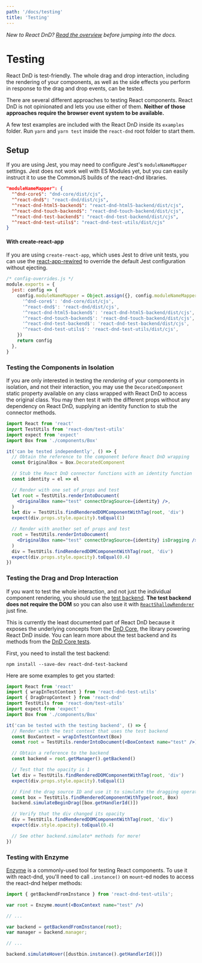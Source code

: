 ```yaml
---
path: '/docs/testing'
title: 'Testing'
---
```


_New to React DnD? [Read the overview](/docs/overview) before jumping into the docs._

# Testing

React DnD is test-friendly. The whole drag and drop interaction, including the rendering of your components, as well as the side effects you perform in response to the drag and drop events, can be tested.

There are several different approaches to testing React components. React DnD is not opinionated and lets you use either of them. **Neither of those approaches require the browser event system to be available.**

A few test examples are included with the React DnD inside its `examples` folder. Run `yarn` and `yarn test` inside the `react-dnd` root folder to start them.

## Setup

If you are using Jest, you may need to configure Jest's `moduleNameMapper` settings. Jest does not work well with ES Modules yet, but you can easily instruct it to use the CommonJS builds of the react-dnd libraries.

```json
"moduleNameMapper": {
  "^dnd-core$": "dnd-core/dist/cjs",
  "^react-dnd$": "react-dnd/dist/cjs",
  "^react-dnd-html5-backend$": "react-dnd-html5-backend/dist/cjs",
  "^react-dnd-touch-backend$": "react-dnd-touch-backend/dist/cjs",
  "^react-dnd-test-backend$": "react-dnd-test-backend/dist/cjs",
  "^react-dnd-test-utils$": "react-dnd-test-utils/dist/cjs"
}
```

#### With create-react-app

If you are using `create-react-app`, which uses Jest to drive unit tests, you can use the [react-app-rewired](https://github.com/timarney/react-app-rewired) to override the default Jest configuration without ejecting.

```js
/* config-overrides.js */
module.exports = {
  jest: config => {
    config.moduleNameMapper = Object.assign({}, config.moduleNameMapper, {
      '^dnd-core$': 'dnd-core/dist/cjs',
      '^react-dnd$': 'react-dnd/dist/cjs',
      '^react-dnd-html5-backend$': 'react-dnd-html5-backend/dist/cjs',
      '^react-dnd-touch-backend$': 'react-dnd-touch-backend/dist/cjs',
      '^react-dnd-test-backend$': 'react-dnd-test-backend/dist/cjs',
      '^react-dnd-test-utils$': 'react-dnd-test-utils/dist/cjs',
    })
    return config
  },
}
```

### Testing the Components in Isolation

If you are only interested in testing the _rendering_ of your components in isolation, and not their interaction, you may use the `DecoratedComponent` static property available on any class wrapped with React DnD to access the original class. You may then test it with the different props without any dependency on React DnD, supplying an identity function to stub the connector methods.

```jsx
import React from 'react'
import TestUtils from 'react-dom/test-utils'
import expect from 'expect'
import Box from './components/Box'

it('can be tested independently', () => {
  // Obtain the reference to the component before React DnD wrapping
  const OriginalBox = Box.DecoratedComponent

  // Stub the React DnD connector functions with an identity function
  const identity = el => el

  // Render with one set of props and test
  let root = TestUtils.renderIntoDocument(
    <OriginalBox name="test" connectDragSource={identity} />,
  )
  let div = TestUtils.findRenderedDOMComponentWithTag(root, 'div')
  expect(div.props.style.opacity).toEqual(1)

  // Render with another set of props and test
  root = TestUtils.renderIntoDocument(
    <OriginalBox name="test" connectDragSource={identity} isDragging />,
  )
  div = TestUtils.findRenderedDOMComponentWithTag(root, 'div')
  expect(div.props.style.opacity).toEqual(0.4)
})
```

### Testing the Drag and Drop Interaction

If you want to test the whole interaction, and not just the individual component rendering, you should use the [test backend](/docs/backends/test). **The test backend does not require the DOM** so you can also use it with [`ReactShallowRenderer`](https://facebook.github.io/react/docs/test-utils.html#shallow-rendering) just fine.

This is currently the least documented part of React DnD because it exposes the underlying concepts from the [DnD Core](https://github.com/react-dnd/dnd-core), the library powering React DnD inside. You can learn more about the test backend and its methods from the [DnD Core tests](https://github.com/react-dnd/dnd-core/tree/v1.1.0/src/__tests__).

First, you need to install the test backend:

```
npm install --save-dev react-dnd-test-backend
```

Here are some examples to get you started:

```jsx
import React from 'react'
import { wrapInTestContext } from 'react-dnd-test-utils'
import { DragDropContext } from 'react-dnd'
import TestUtils from 'react-dom/test-utils'
import expect from 'expect'
import Box from './components/Box'

it('can be tested with the testing backend', () => {
  // Render with the test context that uses the test backend
  const BoxContext = wrapInTestContext(Box)
  const root = TestUtils.renderIntoDocument(<BoxContext name="test" />)

  // Obtain a reference to the backend
  const backend = root.getManager().getBackend()

  // Test that the opacity is 1
  let div = TestUtils.findRenderedDOMComponentWithTag(root, 'div')
  expect(div.props.style.opacity).toEqual(1)

  // Find the drag source ID and use it to simulate the dragging operation
  const box = TestUtils.findRenderedComponentWithType(root, Box)
  backend.simulateBeginDrag([box.getHandlerId()])

  // Verify that the div changed its opacity
  div = TestUtils.findRenderedDOMComponentWithTag(root, 'div')
  expect(div.style.opacity).toEqual(0.4)

  // See other backend.simulate* methods for more!
})
```

### Testing with Enzyme

[Enzyme](https://github.com/airbnb/enzyme) is a commonly-used tool for testing React components.
To use it with react-dnd, you'll need to call `.instance()` on `mount`-ed nodes to access the react-dnd helper methods:

```jsx
import { getBackendFromInstance } from 'react-dnd-test-utils';

var root = Enzyme.mount(<BoxContext name="test" />)

// ...

var backend = getBackendFromInstance(root);
var manager = backend.manager;

// ...

backend.simulateHover([dustbin.instance().getHandlerId()])
```

